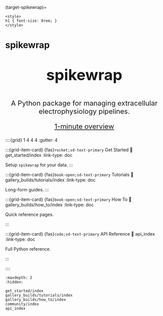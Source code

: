 (target-spikewrap)=

<!-- We need the original #spikewrap header to give the page a title, but it is hard to center. 
So disappear it below then make centered title with html.
Was using a .{center} css like in datashuttle but this isn't working for some reason :S -->

```{raw} html
<style>
h1 { font-size: 0rem; }
</style>
```

# spikewrap

<p style="text-align: center; font-size: 48px; font-weight: bold;"> spikewrap </p>
<p style="text-align: center; font-size: 22px;">A Python package for managing extracellular electrophysiology pipelines.</p>
<p style="text-align: center; font-size: 22px;"><a href="gallery_builds/get_started/package_overview.html">1-minute overview</a></p>

::::{grid} 1 4 4 4 
:gutter: 4

:::{grid-item-card} {fas}`rocket;sd-text-primary` Get Started
:link: get_started/index
:link-type: doc

Setup ``spikewrap`` for your data.
:::

:::{grid-item-card} {fas}`book-open;sd-text-primary` Tutorials
:link: gallery_builds/tutorials/index
:link-type: doc

Long-form guides.
:::

:::{grid-item-card} {fas}`book-open;sd-text-primary` How To
:link: gallery_builds/how_to/index
:link-type: doc

Quick reference pages.

:::

:::{grid-item-card} {fas}`code;sd-text-primary` API Reference
:link: api_index
:link-type: doc

Full Python reference.

:::

::::

```{toctree}
:maxdepth: 2
:hidden:

get_started/index
gallery_builds/tutorials/index
gallery_builds/how_to/index
community/index
api_index
```
